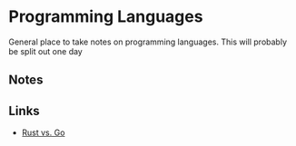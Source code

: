 # Programming Languages

General place to take notes on programming languages. This will probably be split out one day

## Notes

## Links

- [Rust vs. Go](https://bitfieldconsulting.com/golang/rust-vs-go)
